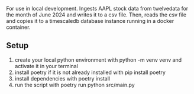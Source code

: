 For use in local development. Ingests AAPL stock data from twelvedata for the month of June 2024 and writes it to a csv file. Then, reads the csv file and copies it to a timescaledb database instance running in a docker container.

## Setup
1. create your local python environment with python -m venv venv and activate it in your terminal
2. install poetry if it is not already installed with pip install poetry
3. install dependencies with poetry install
4. run the script with poetry run python src/main.py
```